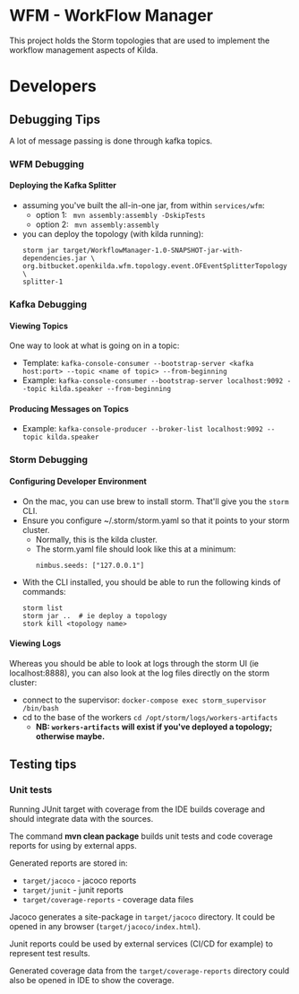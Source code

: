# WFM - WorkFlow Manager

This project holds the Storm topologies that are used to implement
the workflow management aspects of Kilda.

# Developers

## Debugging Tips

A lot of message passing is done through kafka topics.

### WFM Debugging

#### Deploying the Kafka Splitter

* assuming you've built the all-in-one jar, from within `services/wfm`: 
    * option 1: ``` mvn assembly:assembly -DskipTests```
    * option 2: ``` mvn assembly:assembly```
* you can deploy the topology (with kilda running):
    ```
    storm jar target/WorkflowManager-1.0-SNAPSHOT-jar-with-dependencies.jar \
    org.bitbucket.openkilda.wfm.topology.event.OFEventSplitterTopology \
    splitter-1
    ```

### Kafka Debugging

#### Viewing Topics
One way to look at what is going on in a topic:

* Template: 
```kafka-console-consumer --bootstrap-server <kafka host:port> --topic <name of topic> --from-beginning```
* Example: 
```kafka-console-consumer --bootstrap-server localhost:9092 --topic kilda.speaker --from-beginning```

#### Producing Messages on Topics

* Example:
    ```kafka-console-producer --broker-list localhost:9092 --topic kilda.speaker```

### Storm Debugging

#### Configuring Developer Environment

* On the mac, you can use brew to install storm. That'll give you the `storm` CLI.
* Ensure you configure ~/.storm/storm.yaml so that it points to your storm cluster.
    * Normally, this is the kilda cluster.
    * The storm.yaml file should look like this at a minimum:
        ```
        nimbus.seeds: ["127.0.0.1"]
        ```
* With the CLI installed, you should be able to run the following kinds of commands:
    ```
    storm list
    storm jar ..  # ie deploy a topology
    stork kill <topology name>
    ```

#### Viewing Logs
Whereas you should be able to look at logs through the storm UI (ie localhost:8888), 
you can also look at the log files directly on the storm cluster:

* connect to the supervisor: ```docker-compose exec storm_supervisor /bin/bash```
* cd to the base of the workers ```cd /opt/storm/logs/workers-artifacts```
    * __NB: `workers-artifacts` will exist if you've deployed a topology; otherwise maybe.__

## Testing tips

### Unit tests

Running JUnit target with coverage from the IDE builds coverage and should integrate data with the sources.

The command __mvn clean package__ builds unit tests and code coverage reports for using by external apps.

Generated reports are stored in:
* ```target/jacoco``` - jacoco reports
* ```target/junit``` - junit reports
* ```target/coverage-reports``` - coverage data files

Jacoco generates a site-package in ```target/jacoco``` directory.
It could be opened in any browser (```target/jacoco/index.html```).

Junit reports could be used by external services (CI/CD for example) to represent test results.

Generated coverage data from the ```target/coverage-reports``` directory could also be opened in IDE to show the coverage.
